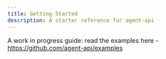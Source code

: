 ```yaml
---
title: Getting Started
description: A starter reference for agent-api
---
```


A work in progress guide: read the examples here - https://github.com/agent-api/examples
